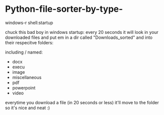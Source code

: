# Python-file-sorter-by-type-

windows-r
shell:startup

chuck this bad boy in windows startup:
every 20 seconds it will look in your downloaded files and put em in a dir called "Downloads_sorted"
and into their respecitve folders:

including / named:
- docx
- execu
- image
- miscellaneous
- pdf
- powerpoint
- video

everytime you download a file (in 20 seconds or less) it'll move to the folder so it's nice and neat :)
